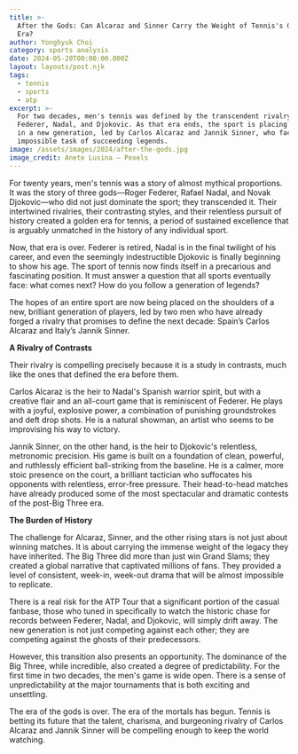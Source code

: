 ```yaml
---
title: >-
  After the Gods: Can Alcaraz and Sinner Carry the Weight of Tennis's Golden
  Era?
author: Yonghyuk Choi
category: sports analysis
date: 2024-05-20T00:00:00.000Z
layout: layouts/post.njk
tags:
  - tennis
  - sports
  - atp
excerpt: >-
  For two decades, men's tennis was defined by the transcendent rivalry of
  Federer, Nadal, and Djokovic. As that era ends, the sport is placing its hopes
  in a new generation, led by Carlos Alcaraz and Jannik Sinner, who face the
  impossible task of succeeding legends.
image: /assets/images/2024/after-the-gods.jpg
image_credit: Anete Lusina — Pexels
---
```


For twenty years, men's tennis was a story of almost mythical proportions. It was the story of three gods—Roger Federer, Rafael Nadal, and Novak Djokovic—who did not just dominate the sport; they transcended it. Their intertwined rivalries, their contrasting styles, and their relentless pursuit of history created a golden era for tennis, a period of sustained excellence that is arguably unmatched in the history of any individual sport.

Now, that era is over. Federer is retired, Nadal is in the final twilight of his career, and even the seemingly indestructible Djokovic is finally beginning to show his age. The sport of tennis now finds itself in a precarious and fascinating position. It must answer a question that all sports eventually face: what comes next? How do you follow a generation of legends?

The hopes of an entire sport are now being placed on the shoulders of a new, brilliant generation of players, led by two men who have already forged a rivalry that promises to define the next decade: Spain’s Carlos Alcaraz and Italy’s Jannik Sinner.

**A Rivalry of Contrasts**

Their rivalry is compelling precisely because it is a study in contrasts, much like the ones that defined the era before them.

Carlos Alcaraz is the heir to Nadal's Spanish warrior spirit, but with a creative flair and an all-court game that is reminiscent of Federer. He plays with a joyful, explosive power, a combination of punishing groundstrokes and deft drop shots. He is a natural showman, an artist who seems to be improvising his way to victory.

Jannik Sinner, on the other hand, is the heir to Djokovic's relentless, metronomic precision. His game is built on a foundation of clean, powerful, and ruthlessly efficient ball-striking from the baseline. He is a calmer, more stoic presence on the court, a brilliant tactician who suffocates his opponents with relentless, error-free pressure. Their head-to-head matches have already produced some of the most spectacular and dramatic contests of the post-Big Three era.

**The Burden of History**

The challenge for Alcaraz, Sinner, and the other rising stars is not just about winning matches. It is about carrying the immense weight of the legacy they have inherited. The Big Three did more than just win Grand Slams; they created a global narrative that captivated millions of fans. They provided a level of consistent, week-in, week-out drama that will be almost impossible to replicate.

There is a real risk for the ATP Tour that a significant portion of the casual fanbase, those who tuned in specifically to watch the historic chase for records between Federer, Nadal, and Djokovic, will simply drift away. The new generation is not just competing against each other; they are competing against the ghosts of their predecessors.

However, this transition also presents an opportunity. The dominance of the Big Three, while incredible, also created a degree of predictability. For the first time in two decades, the men's game is wide open. There is a sense of unpredictability at the major tournaments that is both exciting and unsettling.

The era of the gods is over. The era of the mortals has begun. Tennis is betting its future that the talent, charisma, and burgeoning rivalry of Carlos Alcaraz and Jannik Sinner will be compelling enough to keep the world watching.
